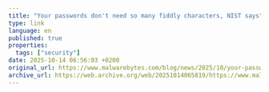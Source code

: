 ```yaml
--- 
title: "Your passwords don't need so many fiddly characters, NIST says"
type: link
language: en
published: true
properties:
  tags: ["security"]
date: 2025-10-14 06:56:03 +0200 
original_url: https://www.malwarebytes.com/blog/news/2025/10/your-passwords-dont-need-so-many-fiddly-characters-nist-says
archive_url: https://web.archive.org/web/20251014065819/https://www.malwarebytes.com/blog/news/2025/10/your-passwords-dont-need-so-many-fiddly-characters-nist-says
---
```

